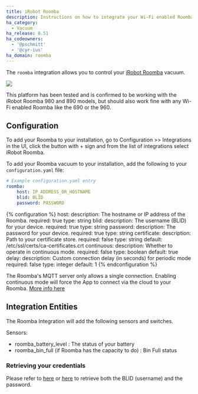 ```yaml
---
title: iRobot Roomba
description: Instructions on how to integrate your Wi-Fi enabled Roomba within Home Assistant.
ha_category:
  - Vacuum
ha_release: 0.51
ha_codeowners:
  - '@pschmitt'
  - '@cyr-ius'
ha_domain: roomba
---
```


The `roomba` integration allows you to control your [iRobot Roomba](https://www.irobot.com/For-the-Home/Vacuuming/Roomba.aspx) vacuum.

<p class='img'>
<img src='/images/screenshots/more-info-dialog-roomba.png' />
</p>

<div class='note'>
This platform has been tested and is confirmed to be working with the iRobot Roomba 980 and 890 models, but should also work fine with any Wi-Fi enabled Roomba like the 690 or the 960.
</div>

## Configuration

To add your Roomba to your installation, go to Configuration >> Integrations in the UI, click the button with + sign and from the list of integrations select iRobot Roomba.

To add your Roomba vacuum to your installation, add the following to your `configuration.yaml` file:

```yaml
# Example configuration.yaml entry
roomba:
    host: IP_ADDRESS_OR_HOSTNAME
    blid: BLID
    password: PASSWORD
```

{% configuration %}
host:
  description: The hostname or IP address of the Roomba.
  required: true
  type: string
blid:
  description: The username (BLID) for your device.
  required: true
  type: string
password:
  description: The password for your device.
  required: true
  type: string
certificate:
  description: Path to your certificate store.
  required: false
  type: string
  default: /etc/ssl/certs/ca-certificates.crt
continuous:
  description: Whether to operate in continuous mode.
  required: false
  type: boolean
  default: true
delay:
  description: Custom connection delay (in seconds) for periodic mode
  required: false
  type: integer
  default: 1
{% endconfiguration %}

<div class='note'>

The Roomba's MQTT server only allows a single connection. Enabling continuous mode will force the App to connect via the cloud to your Roomba. [More info here](https://github.com/NickWaterton/Roomba980-Python#firmware-2xx-notes)

</div>

## Integration Entities

The Roomba Integration will add the following sensors and switches.

Sensors:
- roomba_battery_level : The status of your battery
- roomba_bin_full (if Roomba has the capacity to do) : Bin Full status

### Retrieving your credentials

Please refer to [here](https://github.com/NickWaterton/Roomba980-Python#how-to-get-your-usernameblid-and-password) or [here](https://github.com/koalazak/dorita980#how-to-get-your-usernameblid-and-password) to retrieve both the BLID (username) and the password.
